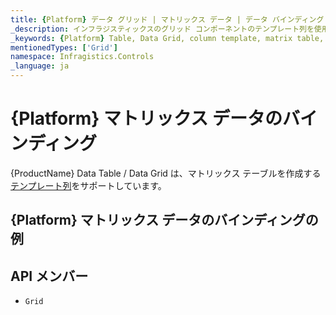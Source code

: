 ```yaml
---
title: {Platform} データ グリッド | マトリックス データ | データ バインディング | インフラジスティックス
_description: インフラジスティックスのグリッド コンポーネントのテンプレート列を使用してマトリックス テーブルを作成します。{ProductName} テーブルのサンプルを是非お試しください!
_keywords: {Platform} Table, Data Grid, column template, matrix table, {ProductName}, data binding, Infragistics, {Platform} テーブル, データ グリッド, 列テンプレート, マトリックス テーブル, データ バインディング, インフラジスティックス
mentionedTypes: ['Grid']
namespace: Infragistics.Controls
_language: ja
---
```


# {Platform} マトリックス データのバインディング

{ProductName} Data Table / Data Grid は、マトリックス テーブルを作成する[テンプレート列](data-grid-column-types.md#テンプレート列)をサポートしています。

## {Platform} マトリックス データのバインディングの例


<code-view style="height: 600px"
           data-demos-base-url="{environment:dvDemosBaseUrl}"
           iframe-src="{environment:dvDemosBaseUrl}/grids/data-grid-type-matrix-table"
           alt="{Platform} マトリックス データのバインディングの例"
           github-src="grids/data-grid/type-matrix-table">
</code-view>

## API メンバー

 - `Grid`